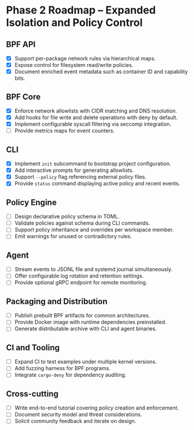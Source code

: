 # Phase 2 Roadmap – Expanded Isolation and Policy Control

## BPF API
- [x] Support per-package network rules via hierarchical maps.
- [x] Expose control for filesystem read/write policies.
 - [x] Document enriched event metadata such as container ID and capability bits.

## BPF Core
- [x] Enforce network allowlists with CIDR matching and DNS resolution.
- [x] Add hooks for file write and delete operations with deny by default.
- [x] Implement configurable syscall filtering via seccomp integration.
- [ ] Provide metrics maps for event counters.

## CLI
- [x] Implement `init` subcommand to bootstrap project configuration.
- [x] Add interactive prompts for generating allowlists.
- [x] Support `--policy` flag referencing external policy files.
- [x] Provide `status` command displaying active policy and recent events.

## Policy Engine
- [ ] Design declarative policy schema in TOML.
- [ ] Validate policies against schema during CLI commands.
- [ ] Support policy inheritance and overrides per workspace member.
- [ ] Emit warnings for unused or contradictory rules.

## Agent
- [ ] Stream events to JSONL file and systemd journal simultaneously.
- [ ] Offer configurable log rotation and retention settings.
- [ ] Provide optional gRPC endpoint for remote monitoring.

## Packaging and Distribution
- [ ] Publish prebuilt BPF artifacts for common architectures.
- [ ] Provide Docker image with runtime dependencies preinstalled.
- [ ] Generate distributable archive with CLI and agent binaries.

## CI and Tooling
- [ ] Expand CI to test examples under multiple kernel versions.
- [ ] Add fuzzing harness for BPF programs.
- [ ] Integrate `cargo-deny` for dependency auditing.

## Cross-cutting
- [ ] Write end-to-end tutorial covering policy creation and enforcement.
- [ ] Document security model and threat considerations.
- [ ] Solicit community feedback and iterate on design.
